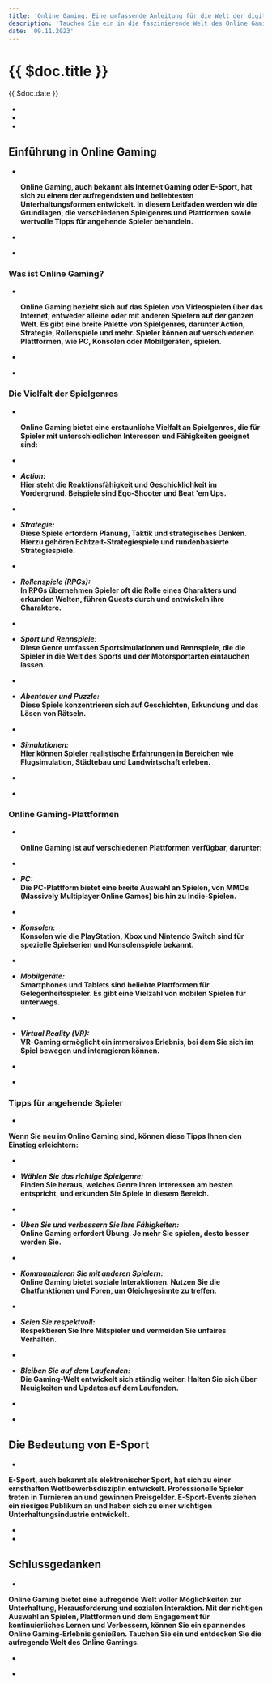 ```yaml
---
title: 'Online Gaming: Eine umfassende Anleitung für die Welt der digitalen Spiele'
description: 'Tauchen Sie ein in die faszinierende Welt des Online Gamings. In diesem ausführlichen Leitfaden erfahren Sie alles über verschiedene Spielgenres, Plattformen, Tipps für Anfänger und wie Sie das Beste aus Ihrem Gaming-Erlebnis herausholen können.'
date: '09.11.2023'
---
```


<div class="text-3xl font-bold text-carbon dark:text-silver">

# {{ $doc.title }}

</div>
<div class="text-carbon dark:text-silver">

{{ $doc.date }}

- &nbsp;
- &nbsp;
- &nbsp;

<div class="text-3xl font-bold">

## Einführung in Online Gaming

</div>

- &nbsp;

   **Online Gaming, auch bekannt als Internet Gaming oder E-Sport, hat sich zu einem der aufregendsten und beliebtesten Unterhaltungsformen entwickelt. In diesem Leitfaden werden wir die Grundlagen, die verschiedenen Spielgenres und Plattformen sowie wertvolle Tipps für angehende Spieler behandeln.**

- &nbsp;
- &nbsp;

<div class="text-2xl font-bold">

### Was ist Online Gaming?

</div>

- &nbsp;

   **Online Gaming bezieht sich auf das Spielen von Videospielen über das Internet, entweder alleine oder mit anderen Spielern auf der ganzen Welt. Es gibt eine breite Palette von Spielgenres, darunter Action, Strategie, Rollenspiele und mehr. Spieler können auf verschiedenen Plattformen, wie PC, Konsolen oder Mobilgeräten, spielen.**

- &nbsp;
- &nbsp;

<div class="text-2xl font-bold">

### Die Vielfalt der Spielgenres

</div>

- &nbsp;

   **Online Gaming bietet eine erstaunliche Vielfalt an Spielgenres, die für Spieler mit unterschiedlichen Interessen und Fähigkeiten geeignet sind:**

- &nbsp;

- **_Action:_<br> Hier steht die Reaktionsfähigkeit und Geschicklichkeit im Vordergrund. Beispiele sind Ego-Shooter und Beat 'em Ups.**

- &nbsp;

- **_Strategie:_<br> Diese Spiele erfordern Planung, Taktik und strategisches Denken. Hierzu gehören Echtzeit-Strategiespiele und rundenbasierte Strategiespiele.**

- &nbsp;

- **_Rollenspiele (RPGs):_<br> In RPGs übernehmen Spieler oft die Rolle eines Charakters und erkunden Welten, führen Quests durch und entwickeln ihre Charaktere.**

- &nbsp;

- **_Sport und Rennspiele:_<br> Diese Genre umfassen Sportsimulationen und Rennspiele, die die Spieler in die Welt des Sports und der Motorsportarten eintauchen lassen.**

- &nbsp;

- **_Abenteuer und Puzzle:_<br> Diese Spiele konzentrieren sich auf Geschichten, Erkundung und das Lösen von Rätseln.**

- &nbsp;

- **_Simulationen:_<br> Hier können Spieler realistische Erfahrungen in Bereichen wie Flugsimulation, Städtebau und Landwirtschaft erleben.**

- &nbsp;
- &nbsp;

<div class="text-2xl font-bold">

### Online Gaming-Plattformen

</div>

- &nbsp;

    **Online Gaming ist auf verschiedenen Plattformen verfügbar, darunter:**

- &nbsp;

- **_PC:_<br> Die PC-Plattform bietet eine breite Auswahl an Spielen, von MMOs (Massively Multiplayer Online Games) bis hin zu Indie-Spielen.**

- &nbsp;

- **_Konsolen:_<br> Konsolen wie die PlayStation, Xbox und Nintendo Switch sind für spezielle Spielserien und Konsolenspiele bekannt.**

- &nbsp;

- **_Mobilgeräte:_<br> Smartphones und Tablets sind beliebte Plattformen für Gelegenheitsspieler. Es gibt eine Vielzahl von mobilen Spielen für unterwegs.**

- &nbsp;

- **_Virtual Reality (VR):_<br> VR-Gaming ermöglicht ein immersives Erlebnis, bei dem Sie sich im Spiel bewegen und interagieren können.**

- &nbsp;
- &nbsp;

<div class="text-2xl font-bold">

### Tipps für angehende Spieler

</div>

- &nbsp;

**Wenn Sie neu im Online Gaming sind, können diese Tipps Ihnen den Einstieg erleichtern:**

- &nbsp;

- **_Wählen Sie das richtige Spielgenre:_<br> Finden Sie heraus, welches Genre Ihren Interessen am besten entspricht, und erkunden Sie Spiele in diesem Bereich.**

- &nbsp;

- **_Üben Sie und verbessern Sie Ihre Fähigkeiten:_<br> Online Gaming erfordert Übung. Je mehr Sie spielen, desto besser werden Sie.**

- &nbsp;

- **_Kommunizieren Sie mit anderen Spielern:_<br> Online Gaming bietet soziale Interaktionen. Nutzen Sie die Chatfunktionen und Foren, um Gleichgesinnte zu treffen.**

- &nbsp;

- **_Seien Sie respektvoll:_<br> Respektieren Sie Ihre Mitspieler und vermeiden Sie unfaires Verhalten.**

- &nbsp;

- **_Bleiben Sie auf dem Laufenden:_<br> Die Gaming-Welt entwickelt sich ständig weiter. Halten Sie sich über Neuigkeiten und Updates auf dem Laufenden.**

- &nbsp;
- &nbsp;

<div class="text-3xl font-bold">

## Die Bedeutung von E-Sport

</div>

- &nbsp;

**E-Sport, auch bekannt als elektronischer Sport, hat sich zu einer ernsthaften Wettbewerbsdisziplin entwickelt. Professionelle Spieler treten in Turnieren an und gewinnen Preisgelder. E-Sport-Events ziehen ein riesiges Publikum an und haben sich zu einer wichtigen Unterhaltungsindustrie entwickelt.**

- &nbsp;
- &nbsp;

<div class="text-3xl font-bold">

## Schlussgedanken

</div>

- &nbsp;

**Online Gaming bietet eine aufregende Welt voller Möglichkeiten zur Unterhaltung, Herausforderung und sozialen Interaktion. Mit der richtigen Auswahl an Spielen, Plattformen und dem Engagement für kontinuierliches Lernen und Verbessern, können Sie ein spannendes Online Gaming-Erlebnis genießen. Tauchen Sie ein und entdecken Sie die aufregende Welt des Online Gamings.**

- &nbsp;
- &nbsp;

   </div>